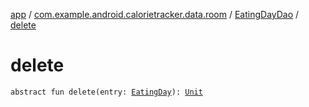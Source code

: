 [app](../../index.md) / [com.example.android.calorietracker.data.room](../index.md) / [EatingDayDao](index.md) / [delete](./delete.md)

# delete

`abstract fun delete(entry: `[`EatingDay`](../../com.example.android.calorietracker.data.room.entities/-eating-day/index.md)`): `[`Unit`](https://kotlinlang.org/api/latest/jvm/stdlib/kotlin/-unit/index.html)